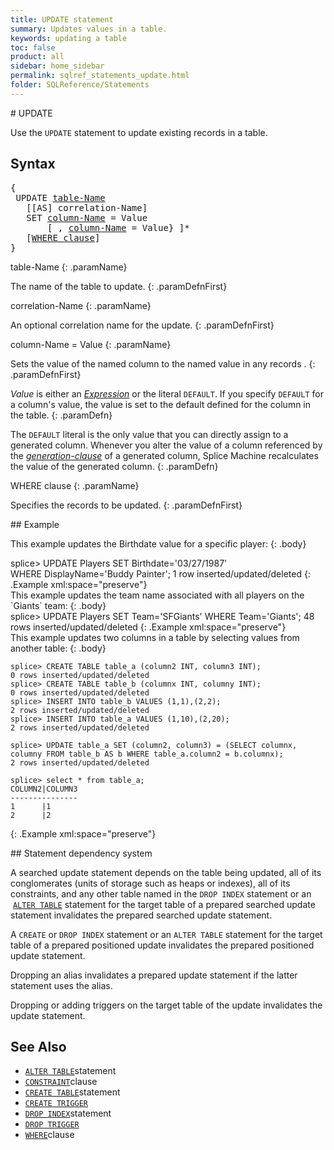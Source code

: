 ```yaml
---
title: UPDATE statement
summary: Updates values in a table.
keywords: updating a table
toc: false
product: all
sidebar: home_sidebar
permalink: sqlref_statements_update.html
folder: SQLReference/Statements
---
```

<section>
<div class="TopicContent" data-swiftype-index="true" markdown="1">
# UPDATE

Use the `UPDATE` statement to update existing records in a table.

## Syntax

<div class="fcnWrapperWide"><pre class="FcnSyntax">
{
 UPDATE <a href="sqlref_identifiers_types.html#TableName">table-Name</a>
   [[AS] correlation-Name]
   SET <a href="sqlref_identifiers_types.html#ColumnName">column-Name</a> = Value
       [ , <a href="sqlref_identifiers_types.html#ColumnName">column-Name</a> = Value} ]*
   [<a href="sqlref_clauses_where.html">WHERE clause</a>]
}</pre>

</div>
<div class="paramList" markdown="1">
table-Name
{: .paramName}

The name of the table to update.
{: .paramDefnFirst}

correlation-Name
{: .paramName}

An optional correlation name for the update.
{: .paramDefnFirst}

column-Name = Value
{: .paramName}

Sets the value of the named column to the named value in any records .
{: .paramDefnFirst}

*Value* is either an *[Expression](sqlref_expressions_about.html)* or
the literal `DEFAULT`. If you specify `DEFAULT` for a column's value,
the value is set to the default defined for the column in the table.
{: .paramDefn}

The `DEFAULT` literal is the only value that you can directly assign to
a generated column. Whenever you alter the value of a column referenced
by the *[generation-clause](sqlref_statements_generationclause.html)* of
a generated column, Splice Machine recalculates the value of the
generated column.
{: .paramDefn}

WHERE clause
{: .paramName}

Specifies the records to be updated.
{: .paramDefnFirst}

</div>
## Example

This example updates the Birthdate value for a specific player:
{: .body}

<div class="preWrapperWide" markdown="1">
    splice> UPDATE Players
       SET Birthdate='03/27/1987'
       WHERE DisplayName='Buddy Painter';
    1 row inserted/updated/deleted
{: .Example xml:space="preserve"}

</div>
This example updates the team name associated with all players on the
`Giants` team:
{: .body}

<div class="preWrapperWide" markdown="1">
    splice> UPDATE Players
       SET Team='SFGiants'
       WHERE Team='Giants';
    48 rows inserted/updated/deleted
{: .Example xml:space="preserve"}

</div>
This example updates two columns in a table by selecting values from another table:
{: .body}

<div class="preWrapperWide" markdown="1">

    splice> CREATE TABLE table_a (column2 INT, column3 INT);
    0 rows inserted/updated/deleted
    splice> CREATE TABLE table_b (columnx INT, columny INT);
    0 rows inserted/updated/deleted
    splice> INSERT INTO table_b VALUES (1,1),(2,2);
    2 rows inserted/updated/deleted
    splice> INSERT INTO table_a VALUES (1,10),(2,20);
    2 rows inserted/updated/deleted

    splice> UPDATE table_a SET (column2, column3) = (SELECT columnx, columny FROM table_b AS b WHERE table_a.column2 = b.columnx);
    2 rows inserted/updated/deleted

    splice> select * from table_a;
    COLUMN2|COLUMN3
    ---------------
    1      |1
    2      |2
{: .Example xml:space="preserve"}

</div>
## Statement dependency system

A searched update statement depends on the table being updated, all of
its conglomerates (units of storage such as heaps or indexes), all of
its constraints, and any other table named in the `DROP
			INDEX` statement or an &nbsp;[`ALTER
TABLE`](sqlref_statements_altertable.html) statement for the target
table of a prepared searched update statement invalidates the prepared
searched update statement.

A `CREATE` or `DROP INDEX` statement or an `ALTER TABLE` statement for
the target table of a prepared positioned update invalidates the
prepared positioned update statement.

Dropping an alias invalidates a prepared update statement if the latter
statement uses the alias.

Dropping or adding triggers on the target table of the update
invalidates the update statement.

## See Also

* [`ALTER TABLE`](sqlref_statements_altertable.html)statement
* [`CONSTRAINT`](sqlref_clauses_constraint.html)clause
* [`CREATE TABLE`](sqlref_statements_createtable.html)statement
* [`CREATE TRIGGER`](sqlref_statements_createtrigger.html)
* [`DROP INDEX`](sqlref_statements_dropindex.html)statement
* [`DROP TRIGGER`](sqlref_statements_droptrigger.html)
* [`WHERE`](sqlref_clauses_where.html)clause

</div>
</section>
